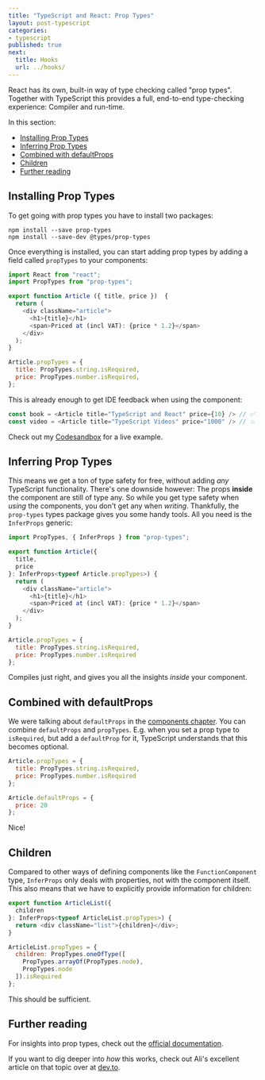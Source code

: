 ```yaml
---
title: "TypeScript and React: Prop Types"
layout: post-typescript
categories:
- typescript
published: true
next:
  title: Hooks
  url: ../hooks/
---
```


React has its own, built-in way of type checking called "prop types". Together with TypeScript this provides
a full, end-to-end type-checking experience: Compiler and run-time.

In this section:

- [Installing Prop Types](#installing-prop-types)
- [Inferring Prop Types](#inferring-prop-types)
- [Combined with defaultProps](#combined-with-defaultprops)
- [Children](#children)
- [Further reading](#further-reading)

## Installing Prop Types

To get going with prop types you have to install two packages:

```
npm install --save prop-types
npm install --save-dev @types/prop-types
```

Once everything is installed, you can start adding prop types by adding a field 
called `propTypes` to your components:

```javascript
import React from "react";
import PropTypes from "prop-types";

export function Article ({ title, price })  {
  return (
    <div className="article">
      <h1>{title}</h1>
      <span>Priced at (incl VAT): {price * 1.2}</span>
    </div>
  );
}

Article.propTypes = {
  title: PropTypes.string.isRequired,
  price: PropTypes.number.isRequired,
};
```

This is already enough to get IDE feedback when using the component:

```javascript
const book = <Article title="TypeScript and React" price={10} /> // ✅
const video = <Article title="TypeScript Videos" price="1000" /> // 💥 - Type Error
```

Check out my [Codesandbox](https://codesandbox.io/s/competent-mcnulty-1p9dt) for a live example.

## Inferring Prop Types

This means we get a ton of type safety for free, without adding *any* TypeScript functionality.
There's one downside however: The props **inside** the component are still of type any. So while
you get type safety when *using* the components, you don't get any when *writing*. Thankfully,
the `prop-types` types package gives you some handy tools. All you need is the `InferProps` generic:

```javascript
import PropTypes, { InferProps } from "prop-types";

export function Article({
  title,
  price
}: InferProps<typeof Article.propTypes>) {
  return (
    <div className="article">
      <h1>{title}</h1>
      <span>Priced at (incl VAT): {price * 1.2}</span>
    </div>
  );
}

Article.propTypes = {
  title: PropTypes.string.isRequired,
  price: PropTypes.number.isRequired
};
```

Compiles just right, and gives you all the insights *inside* your component.

## Combined with defaultProps

We were talking about `defaultProps` in the [components chapter](../components). You can combine `defaultProps`
and `propTypes`. E.g. when you set a prop type to `isRequired`, but add a `defaultProp` for it, TypeScript
understands that this becomes optional.

```javascript
Article.propTypes = {
  title: PropTypes.string.isRequired,
  price: PropTypes.number.isRequired
};

Article.defaultProps = {
  price: 20
};
```

Nice!

## Children

Compared to other ways of defining components like the `FunctionComponent` type,
`InferProps` only deals with properties, not with the component itself. This also means that we have to explicitly
provide information for children:

```javascript
export function ArticleList({
  children
}: InferProps<typeof ArticleList.propTypes>) {
  return <div className="list">{children}</div>;
}

ArticleList.propTypes = {
  children: PropTypes.oneOfType([
    PropTypes.arrayOf(PropTypes.node),
    PropTypes.node
  ]).isRequired
};
```

This should be sufficient.

## Further reading

For insights into prop types, check out the [official documentation](https://reactjs.org/docs/typechecking-with-proptypes.html).

If you want to dig deeper into *how* this works, check out Ali's excellent article
on that topic over at [dev.to](https://dev.to/busypeoples/notes-on-typescript-inferring-react-proptypes-1g88).
